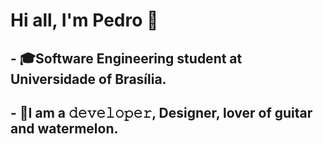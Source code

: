 # Hi all, I'm Pedro 👋
## - 🎓Software Engineering student at Universidade of Brasília.
## - 🍉I am a 𝚍𝚎𝚟𝚎𝚕𝚘𝚙𝚎𝚛, Designer, lover of guitar and watermelon.

<!--
**PedroLimass/PedroLimass** is a ✨ _special_ ✨ repository because its `README.md` (this file) appears on your GitHub profile.

Here are some ideas to get you started:

- 🔭 I’m currently working on ...
- 🌱 I’m currently learning ...
- 👯 I’m looking to collaborate on ...
- 🤔 I’m looking for help with ...
- 💬 Ask me about ...
- 📫 How to reach me: ...
- 😄 Pronouns: ...
- ⚡ Fun fact: ...
-->
